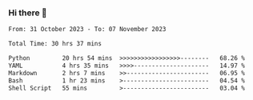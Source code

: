 ### Hi there 👋

<!--
**ututono/ututono** is a ✨ _special_ ✨ repository because its `README.md` (this file) appears on your GitHub profile.

Here are some ideas to get you started:

- 🔭 I’m currently working on ...
- 🌱 I’m currently learning ...
- 👯 I’m looking to collaborate on ...
- 🤔 I’m looking for help with ...
- 💬 Ask me about ...
- 📫 How to reach me: ...
- 😄 Pronouns: ...
- ⚡ Fun fact: ...
-->



<!--START_SECTION:waka-->

```txt
From: 31 October 2023 - To: 07 November 2023

Total Time: 30 hrs 37 mins

Python         20 hrs 54 mins  >>>>>>>>>>>>>>>>>--------   68.26 %
YAML           4 hrs 35 mins   >>>>---------------------   14.97 %
Markdown       2 hrs 7 mins    >>-----------------------   06.95 %
Bash           1 hr 23 mins    >------------------------   04.54 %
Shell Script   55 mins         >------------------------   03.04 %
```

<!--END_SECTION:waka-->
